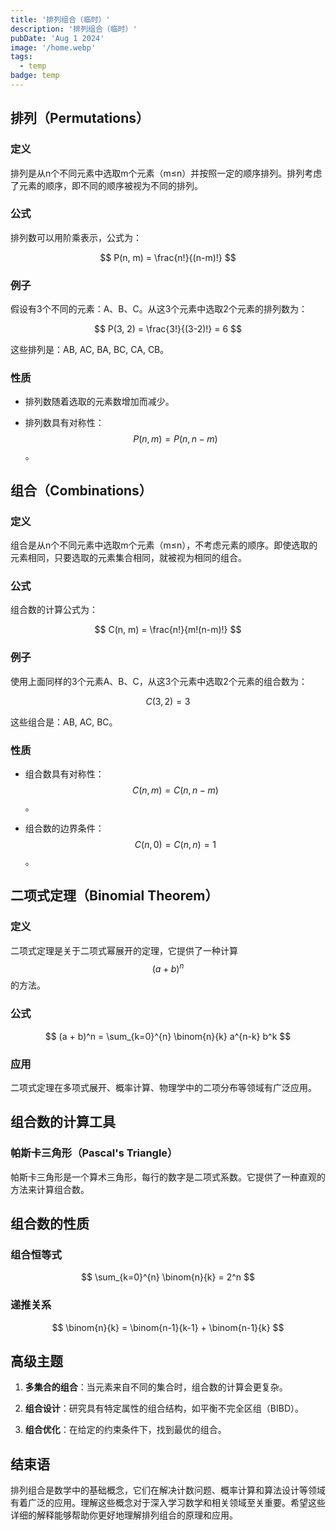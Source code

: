 ```yaml
---
title: '排列组合（临时）'
description: '排列组合（临时）'
pubDate: 'Aug 1 2024'
image: '/home.webp'
tags:
  - temp
badge: temp
---
```


## 排列（Permutations）

### 定义
排列是从n个不同元素中选取m个元素（m≤n）并按照一定的顺序排列。排列考虑了元素的顺序，即不同的顺序被视为不同的排列。

### 公式
排列数可以用阶乘表示，公式为：

$$ P(n, m) = \frac{n!}{(n-m)!} $$

### 例子
假设有3个不同的元素：A、B、C。从这3个元素中选取2个元素的排列数为：

$$ P(3, 2) = \frac{3!}{(3-2)!} = 6 $$

这些排列是：AB, AC, BA, BC, CA, CB。

### 性质
- 排列数随着选取的元素数增加而减少。

- 排列数具有对称性：$$ P(n, m) = P(n, n-m) $$。

## 组合（Combinations）

### 定义
组合是从n个不同元素中选取m个元素（m≤n），不考虑元素的顺序。即使选取的元素相同，只要选取的元素集合相同，就被视为相同的组合。

### 公式
组合数的计算公式为：

$$ C(n, m) = \frac{n!}{m!(n-m)!} $$

### 例子
使用上面同样的3个元素A、B、C，从这3个元素中选取2个元素的组合数为：

$$ C(3, 2) = 3 $$

这些组合是：AB, AC, BC。

### 性质

- 组合数具有对称性：$$ C(n, m) = C(n, n-m) $$。


- 组合数的边界条件：$$ C(n, 0) = C(n, n) = 1 $$。

## 二项式定理（Binomial Theorem）

### 定义

二项式定理是关于二项式幂展开的定理，它提供了一种计算$$ (a+b)^n $$的方法。

### 公式

$$ (a + b)^n = \sum_{k=0}^{n} \binom{n}{k} a^{n-k} b^k $$

### 应用

二项式定理在多项式展开、概率计算、物理学中的二项分布等领域有广泛应用。

## 组合数的计算工具

### 帕斯卡三角形（Pascal's Triangle）

帕斯卡三角形是一个算术三角形，每行的数字是二项式系数。它提供了一种直观的方法来计算组合数。


## 组合数的性质


### 组合恒等式

$$ \sum_{k=0}^{n} \binom{n}{k} = 2^n $$

### 递推关系

$$ \binom{n}{k} = \binom{n-1}{k-1} + \binom{n-1}{k} $$

## 高级主题

1. **多集合的组合**：当元素来自不同的集合时，组合数的计算会更复杂。

2. **组合设计**：研究具有特定属性的组合结构，如平衡不完全区组（BIBD）。

3. **组合优化**：在给定的约束条件下，找到最优的组合。

## 结束语

排列组合是数学中的基础概念，它们在解决计数问题、概率计算和算法设计等领域有着广泛的应用。理解这些概念对于深入学习数学和相关领域至关重要。希望这些详细的解释能够帮助你更好地理解排列组合的原理和应用。